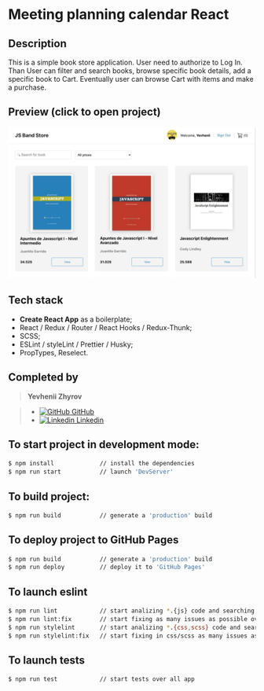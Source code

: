 # Meeting planning calendar React

## Description

This is a simple book store application. User need to authorize to Log In.
Than User can filter and search books, browse specific book details, add a specific book to Cart.
Eventually user can browse Cart with items and make a purchase.

## Preview (click to open project)

[![preview](./preview.jpg)](https://zzzhyrov.github.io/js-band-store/)

## Tech stack

- **Create React App** as a boilerplate;
- React / Redux / Router / React Hooks / Redux-Thunk;
- SCSS;
- ESLint / styleLint / Prettier / Husky;
- PropTypes, Reselect.

## Completed by

> **Yevhenii Zhyrov**

> - [<img alt="GitHub" width="18px" src="https://raw.githubusercontent.com/boris-catsvill/course-js.javascript.ru/master/tech-stack/github-logo.png" /> GitHub](https://github.com/zzzhyrov)
> - [<img alt="Linkedin" width="18px" src="https://raw.githubusercontent.com/boris-catsvill/course-js.javascript.ru/master/tech-stack/linkedin-logo.png" /> Linkedin](https://www.linkedin.com/in/zhyrov/)

## To start project in development mode:

```sh
$ npm install             // install the dependencies
$ npm run start           // launch 'DevServer'
```

## To build project:

```sh
$ npm run build           // generate a 'production' build
```

## To deploy project to GitHub Pages

```sh
$ npm run build           // generate a 'production' build
$ npm run deploy          // deploy it to 'GitHub Pages'
```

## To launch eslint

```sh
$ npm run lint            // start analizing *.{js} code and searching issues over all app
$ npm run lint:fix        // start fixing as many issues as possible over all app
$ npm run stylelint       // start analizing *.{css,scss} code and searching issues over all app
$ npm run stylelint:fix   // start fixing in css/scss as many issues as possible over all app
```

## To launch tests

```sh
$ npm run test            // start tests over all app
```
